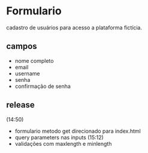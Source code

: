 # Formulario

cadastro de usuários para acesso a plataforma fictícia.

## campos  
- nome completo
- email
- username
- senha
- confirmação de senha

## release
(14:50)  
- formulario metodo get direcionado para index.html
- query parameters nas inputs
(15:12)
- validações com maxlength e minlength